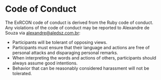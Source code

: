 # Code of Conduct

The ExRCON code of conduct is derived from the Ruby code of conduct. Any violations of the code of conduct may be reported to Alexandre de Souza via [alexandre@aledsz.com.br](mailto:alexandre@aledsz.com.br):

- Participants will be tolerant of opposing views.
- Participants must ensure that their language and actions are free of personal attacks and disparaging personal remarks.
- When interpreting the words and actions of others, participants should always assume good intentions.
- Behavior that can be reasonably considered harassment will not be tolerated.
